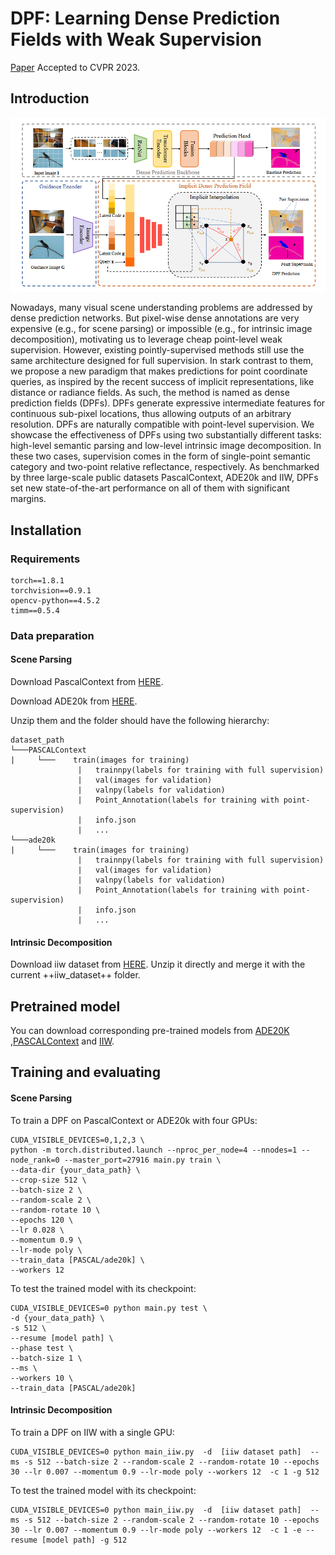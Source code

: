 # DPF: Learning Dense Prediction Fields with Weak Supervision

[Paper](https://arxiv.org/abs/2303.16890) Accepted to CVPR 2023.


## Introduction
![main](main.PNG)

Nowadays, many visual scene understanding problems are addressed by dense prediction networks. But pixel-wise dense annotations are very expensive (e.g., for scene parsing) or impossible (e.g., for intrinsic image decomposition), motivating us to leverage cheap point-level weak supervision. However, existing pointly-supervised methods still use the same architecture designed for full supervision. In stark contrast to them, we propose a new paradigm that makes predictions for point coordinate queries, as inspired by the recent success of implicit representations, like distance or radiance fields. As such, the method is named as dense prediction fields (DPFs). DPFs generate expressive intermediate features for continuous sub-pixel locations, thus allowing outputs of an arbitrary resolution. DPFs are naturally compatible with point-level supervision. We showcase the effectiveness of DPFs using two substantially different tasks: high-level semantic parsing and low-level intrinsic image decomposition. In these two cases, supervision comes in the form of single-point semantic category and two-point relative reflectance, respectively. As benchmarked by three large-scale public datasets PascalContext, ADE20k and IIW, DPFs set new state-of-the-art performance on all of them with significant margins.

## Installation

### Requirements
    
    torch==1.8.1
    torchvision==0.9.1
    opencv-python==4.5.2
    timm==0.5.4

### Data preparation

#### Scene Parsing
Download PascalContext from [HERE](https://drive.google.com/file/d/13zPUAlmMrwWcDUNqO2CWyFQi28zxgf3J/view?usp=sharing). 

Download ADE20k from
[HERE](https://drive.google.com/file/d/1dV7C3Jc1lKIfWrj0_0KDw3rO04mV6aA1/view?usp=sharing).

Unzip them and the folder should have the following hierarchy:

    dataset_path
    └───PASCALContext
    |     └───    train(images for training)  
                   |   trainnpy(labels for training with full supervision)
                   |   val(images for validation)
                   |   valnpy(labels for validation)
                   |   Point_Annotation(labels for training with point-supervision)
                   |   info.json
                   |   ...
    └───ade20k
    |     └───    train(images for training)  
                   |   trainnpy(labels for training with full supervision)
                   |   val(images for validation)
                   |   valnpy(labels for validation)
                   |   Point_Annotation(labels for training with point-supervision)
                   |   info.json
                   |   ...


#### Intrinsic Decomposition

Download iiw dataset from [HERE](labelmaterial.s3.amazonaws.com/release/iiw_dataset-release-0.zip). Unzip it directly and merge it with the current ++iiw_dataset++ folder.



## Pretrained model

You can download corresponding pre-trained models from [ADE20K](https://drive.google.com/file/d/1RAFiofKlSo3w-R4Jn8P8HrZWwIX2y5Bk/view?usp=share_link) ,[PASCALContext](https://drive.google.com/file/d/1LiVHAPRzlhc4owsx_y7sS92HDXbqmbXH/view?usp=share_link) and [IIW](https://drive.google.com/file/d/1EYX5nHDbTYsTMRiDHSiLEvV6jTrKhfC4/view?usp=share_link).


## Training and evaluating

#### Scene Parsing 
To train a DPF on PascalContext or ADE20k with four GPUs:

    CUDA_VISIBLE_DEVICES=0,1,2,3 \
    python -m torch.distributed.launch --nproc_per_node=4 --nnodes=1 --node_rank=0 --master_port=27916 main.py train \
    --data-dir {your_data_path} \
    --crop-size 512 \
    --batch-size 2 \
    --random-scale 2 \
    --random-rotate 10 \
    --epochs 120 \
    --lr 0.028 \
    --momentum 0.9 \
    --lr-mode poly \
    --train_data [PASCAL/ade20k] \
    --workers 12 

To test the trained model with its checkpoint:

    
    CUDA_VISIBLE_DEVICES=0 python main.py test \
    -d {your_data_path} \
    -s 512 \
    --resume [model path] \
    --phase test \
    --batch-size 1 \
    --ms \
    --workers 10 \
    --train_data [PASCAL/ade20k]


#### Intrinsic Decomposition
To train a DPF on IIW with a single GPU:

    CUDA_VISIBLE_DEVICES=0 python main_iiw.py  -d  [iiw dataset path]  --ms -s 512 --batch-size 2 --random-scale 2 --random-rotate 10 --epochs 30 --lr 0.007 --momentum 0.9 --lr-mode poly --workers 12  -c 1 -g 512
    
To test the trained model with its checkpoint:

    CUDA_VISIBLE_DEVICES=0 python main_iiw.py  -d  [iiw dataset path]  --ms -s 512 --batch-size 2 --random-scale 2 --random-rotate 10 --epochs 30 --lr 0.007 --momentum 0.9 --lr-mode poly --workers 12  -c 1 -e --resume [model path] -g 512

